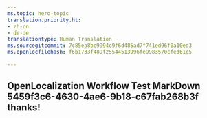 ```yaml
---
ms.topic: hero-topic
translation.priority.ht:
- zh-cn
- de-de
translationtype: Human Translation
ms.sourcegitcommit: 7c85ea8bc9994c9f6d485ad7f741ed96f0a10ed3
ms.openlocfilehash: f6b1733f489f25544513996fe9983570cfed61e5

---
```

## OpenLocalization Workflow Test MarkDown 5459f3c6-4630-4ae6-9b18-c67fab268b3f thanks!



<!--HONumber=Jul16_HO4-->


